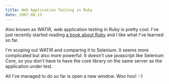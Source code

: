 ```yaml
---
title: Web Application Testing in Ruby
date: 2007-08-13
---
```

Also known as WATIR, web application testing in Ruby is pretty cool. I've just recently started reading <a href="http://www.docunext.com/blog/2007/07/28/practical-ruby-for-system-administrators/">a book about Ruby</a> and I like what I've learned so far.

I'm scoping out WATIR and comparing it to Selenium. It seems more complicated but also more powerful. It doesn't use javascript like Selenium Core, so you don't have to have the core library on the same server as the application under test.

All I've managed to do so far is open a new window. Woo hoo! :-)


